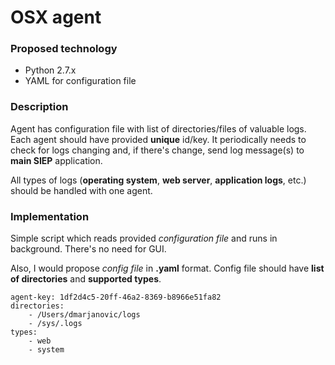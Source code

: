 # OSX agent

### Proposed technology

- Python 2.7.x
- YAML for configuration file

### Description
Agent has configuration file with list of directories/files of valuable logs. 
Each agent should have provided **unique** id/key.
It periodically needs to check for logs changing and, if there's change, send log message(s) to **main SIEP** application.

All types of logs (**operating system**, **web server**, **application logs**, etc.) should be handled with one agent.  

### Implementation
Simple script which reads provided _configuration file_ and runs in background. 
There's no need for GUI. 

Also, I would propose _config file_ in **.yaml** format. Config file should have **list of directories** and **supported types**. 

```
agent-key: 1df2d4c5-20ff-46a2-8369-b8966e51fa82
directories:
    - /Users/dmarjanovic/logs
    - /sys/.logs
types:
    - web
    - system
```
